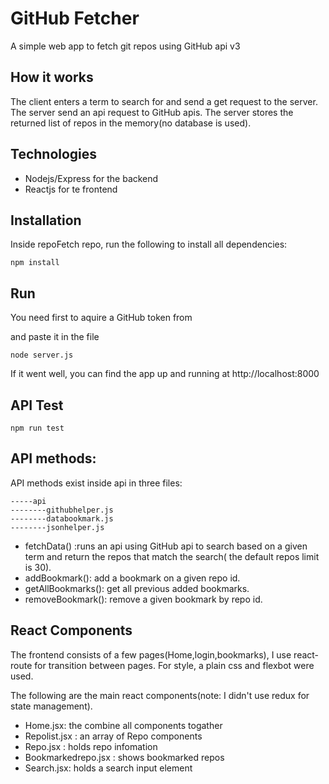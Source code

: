 # GitHub Fetcher
A simple web app to fetch git repos using GitHub api v3

## How it works
The client enters a term to search for and send a get request to the server. The server send an api request to GitHub apis. The server stores the returned list of repos in the memory(no database is used).

## Technologies 
- Nodejs/Express for the backend
- Reactjs for te frontend

## Installation
Inside repoFetch repo, run the following to install all dependencies:
```
npm install
```
## Run

You need first to aquire a GitHub token from 

and paste it in the file 
```
node server.js
```
If it went well, you can find the app up and running at http://localhost:8000

## API Test
```
npm run test
```
## API methods:
API methods exist inside api in three files:
```
-----api
--------githubhelper.js
--------databookmark.js
--------jsonhelper.js
```

- fetchData() :runs an api using GitHub api to search based on a given term and return the repos that match the search( the default repos limit is 30).
- addBookmark(): add a bookmark on a given repo id.
- getAllBookmarks(): get all previous added bookmarks.
- removeBookmark(): remove a given bookmark by repo id.

## React Components
The frontend consists of a few pages(Home,login,bookmarks), I use react-route for transition between pages. For style, a plain css and flexbot were used.

The following are the main react components(note: I didn't use redux for state management).

- Home.jsx: the combine all components togather
- Repolist.jsx : an array of Repo components
- Repo.jsx : holds repo infomation
- Bookmarkedrepo.jsx : shows bookmarked repos
- Search.jsx: holds a search input element

